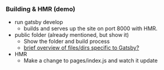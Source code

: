 ### Building & HMR (demo)

- run gatsby develop
  - builds and serves up the site on port 8000 with HMR.
- public folder (already mentioned, but show it)
  - Show the folder and build process
  - [brief overview of files/dirs specific to Gatsby?](https://www.gatsbyjs.org/docs/gatsby-project-structure/)
- HMR
  - Make a change to pages/index.js and watch it update